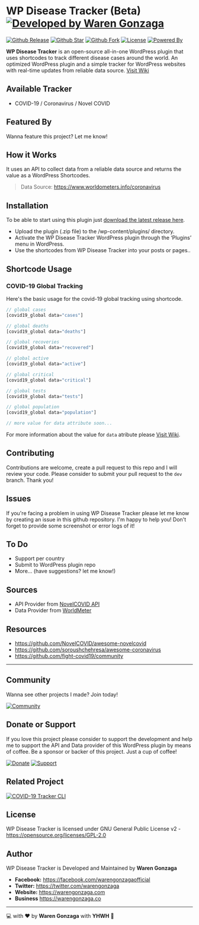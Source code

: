 # WP Disease Tracker (Beta) [![Developed by Waren Gonzaga](https://img.shields.io/badge/Developed%20by-Waren%20Gonzaga-blue.svg?longCache=true&style=for-the-badge)](https://facebook.com/warengonzagaofficial)

[![Github Release](https://img.shields.io/github/release/warengonzaga/wp-disease-tracker.svg?style=for-the-badge)](https://github.com/warengonzaga/wp-disease-tracker/releases) [![Github Star](https://img.shields.io/github/stars/warengonzaga/wp-disease-tracker.svg?style=for-the-badge)](https://github.com/warengonzaga/wp-disease-tracker) [![Github Fork](https://img.shields.io/github/forks/warengonzaga/wp-disease-tracker.svg?style=for-the-badge)](https://github.com/warengonzaga/wp-disease-tracker) [![License](https://img.shields.io/github/license/warengonzaga/wp-disease-tracker.svg?style=for-the-badge)](https://github.com/warengonzaga/wp-disease-tracker) [![Powered By](https://img.shields.io/badge/Powered%20By-WordPress-blue.svg?style=for-the-badge)](https://wordpress.org)

**WP Disease Tracker** is an open-source all-in-one WordPress plugin that uses shortcodes to track different disease cases around the world. An optimized WordPress plugin and a simple tracker for WordPress websites with real-time updates from reliable data source. [Visit Wiki](https://github.com/warengonzaga/wp-disease-tracker/wiki)

## Available Tracker

- COVID-19 / Coronavirus / Novel COVID

## Featured By

Wanna feature this project? Let me know!

## How it Works

It uses an API to collect data from a reliable data source and returns the value as a WordPress Shortcodes.

> Data Source: <https://www.worldometers.info/coronavirus>

## Installation

To be able to start using this plugin just [download the latest release here](https://github.com/warengonzaga/wp-disease-tracker/releases/latest).

- Upload the plugin (.zip file) to the /wp-content/plugins/ directory.
- Activate the WP Disease Tracker WordPress plugin through the ‘Plugins’ menu in WordPress.
- Use the shortcodes from WP Disease Tracker into your posts or pages..

## Shortcode Usage

### COVID-19 Global Tracking

Here's the basic usage for the covid-19 global tracking using shortcode.

```php
// global cases
[covid19_global data="cases"]

// global deaths
[covid19_global data="deaths"]

// global recoveries
[covid19_global data="recovered"]

// global active
[covid19_global data="active"]

// global critical
[covid19_global data="critical"]

// global tests
[covid19_global data="tests"]

// global population
[covid19_global data="population"]

// more value for data attribute soon...
```

For more information about the value for ``data`` atribute please [Visit Wiki](https://github.com/warengonzaga/wp-disease-tracker/wiki).

## Contributing

Contributions are welcome, create a pull request to this repo and I will review your code. Please consider to submit your pull request to the ```dev``` branch. Thank you!

## Issues

If you're facing a problem in using WP Disease Tracker please let me know by creating an issue in this github repository. I'm happy to help you! Don't forget to provide some screenshot or error logs of it!

## To Do

- Support per country
- Submit to WordPress plugin repo
- More... (have suggestions? let me know!)

## Sources

- API Provider from [NovelCOVID API](https://github.com/NovelCOVID/API)
- Data Provider from [WorldMeter](https://www.worldometers.info/coronavirus)

## Resources

- <https://github.com/NovelCOVID/awesome-novelcovid>
- <https://github.com/soroushchehresa/awesome-coronavirus>
- <https://github.com/fight-covid19/community>

---

## Community

Wanna see other projects I made? Join today!

[![Community](https://discordapp.com/api/guilds/659684980137656340/widget.png?style=banner3)](https://discord.link/warengonzaga)

## Donate or Support

If you love this project please consider to support the development and help me to support the API and Data provider of this WordPress plugin by means of coffee. Be a sponsor or backer of this project. Just a cup of coffee!

[![Donate](https://img.shields.io/badge/Donate-PayPal-blue.svg?style=for-the-badge)](https://paypal.me/warengonzagaofficial) [![Support](https://img.shields.io/badge/Support-Buy%20Me%20A%20Coffee-orange.svg?style=for-the-badge)](https://buymeacoff.ee/warengonzaga)

## Related Project

[![COVID-19 Tracker CLI](https://readme-stats.warengonzaga.com/api/pin/?username=trackercli&repo=covid19-tracker-cli)](https://github.com/trackercli/covid19-tracker-cli)

## License

WP Disease Tracker is licensed under GNU General Public License v2 - <https://opensource.org/licenses/GPL-2.0>

## Author

WP Disease Tracker is Developed and Maintained by **Waren Gonzaga**

- **Facebook:** <https://facebook.com/warengonzagaofficial>
- **Twitter:** <https://twitter.com/warengonzaga>
- **Website:** <https://warengonzaga.com>
- **Business** <https://warengonzaga.co>

---

:computer: with :heart: by **Waren Gonzaga** with **YHWH** :pray:
